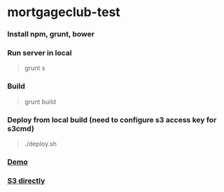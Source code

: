 # mortgageclub-test

### Install npm, grunt, bower
### Run server in local
>grunt s

### Build

> grunt build

### Deploy from local build (need to configure s3 access key for s3cmd)
 
>./deploy.sh

### [Demo](http://mortgageclub.quangthai.be/)

### [S3 directly](http://mortgageclub.quangthai.be.s3-website-us-east-1.amazonaws.com/#/)
